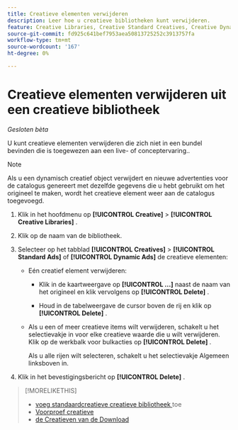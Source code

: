 ```yaml
---
title: Creatieve elementen verwijderen
description: Leer hoe u creatieve bibliotheken kunt verwijderen.
feature: Creative Libraries, Creative Standard Creatives, Creative Dynamic Creatives
source-git-commit: fd925c641bef7953aea50813725252c3913757fa
workflow-type: tm+mt
source-wordcount: '167'
ht-degree: 0%

---
```


# Creatieve elementen verwijderen uit een creatieve bibliotheek

*Gesloten bèta*

U kunt creatieve elementen verwijderen die zich niet in een bundel bevinden die is toegewezen aan een live- of conceptervaring.<!-- verify if we can have child creative variations anymore:  , and that doesn't have child creative variations in a bundle that's assigned to a live or draft experience  -->.<!-- Add an x-ref to experience statuses, or an about page??  --> <!-- add with an x-ref once this feature is added:  If a creative is assigned to a live experience, then remove it from the experience before you continue. -->

>[!NOTE]
>
>Als u een dynamisch creatief object verwijdert en nieuwe advertenties voor de catalogus genereert met dezelfde gegevens die u hebt gebruikt om het origineel te maken, wordt het creatieve element weer aan de catalogus toegevoegd.

1. Klik in het hoofdmenu op **[!UICONTROL Creative]** > **[!UICONTROL Creative Libraries]** .

1. Klik op de naam van de bibliotheek.

1. Selecteer op het tabblad **[!UICONTROL Creatives]** > **[!UICONTROL Standard Ads]** of **[!UICONTROL Dynamic Ads]** de creatieve elementen:

   * Eén creatief element verwijderen:

      * Klik in de kaartweergave op **[!UICONTROL ...]** naast de naam van het origineel en klik vervolgens op **[!UICONTROL Delete]** .

      * Houd in de tabelweergave de cursor boven de rij en klik op **[!UICONTROL Delete]** .

   * Als u een of meer creatieve items wilt verwijderen, schakelt u het selectievakje in voor elke creatieve waarde die u wilt verwijderen. Klik op de werkbalk voor bulkacties op **[!UICONTROL Delete]** .

     Als u alle rijen wilt selecteren, schakelt u het selectievakje Algemeen linksboven in.

1. Klik in het bevestigingsbericht op **[!UICONTROL Delete]** .

>[!MORELIKETHIS]
>
>* [ voeg standaardcreatieve creatieve bibliotheek ](creative-add-standard.md) toe
>* [ Voorproef creatieve ](creative-preview.md)
>* [ de Creatieven van de Download ](creative-download.md)
